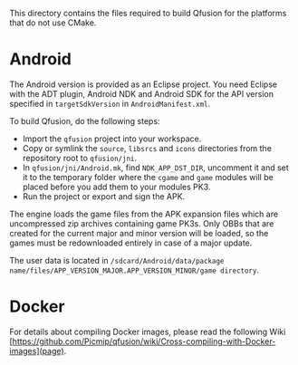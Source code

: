 This directory contains the files required to build Qfusion for the platforms that do not use CMake.

Android
=======
The Android version is provided as an Eclipse project. You need Eclipse with the ADT plugin, Android NDK and Android SDK for the API version specified in `targetSdkVersion` in `AndroidManifest.xml`.

To build Qfusion, do the following steps:
* Import the `qfusion` project into your workspace.
* Copy or symlink the `source`, `libsrcs` and `icons` directories from the repository root to `qfusion/jni`.
* In `qfusion/jni/Android.mk`, find `NDK_APP_DST_DIR`, uncomment it and set it to the temporary folder where the `cgame` and `game` modules will be placed before you add them to your modules PK3.
* Run the project or export and sign the APK.

The engine loads the game files from the APK expansion files which are uncompressed zip archives containing game PK3s. Only OBBs that are created for the current major and minor version will be loaded, so the games must be redownloaded entirely in case of a major update.

The user data is located in `/sdcard/Android/data/package name/files/APP_VERSION_MAJOR.APP_VERSION_MINOR/game directory`.

Docker
=======
For details about compiling Docker images, please read the following Wiki [https://github.com/Picmip/qfusion/wiki/Cross-compiling-with-Docker-images](page).
